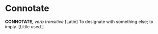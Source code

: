 # Connotate

**CONNOTATE**, _verb transitive_ \[Latin\] To designate with something else; to imply. \[Little used.\]